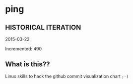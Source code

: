 # ping

## HISTORICAL ITERATION
2015-03-22

Incremented: 490

## What is this?? 
Linux skills to hack the github commit visualization chart `;-)`
